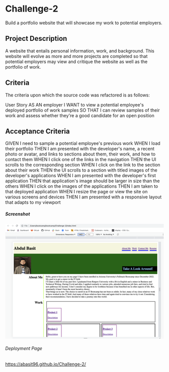 # Challenge-2
Build a portfolio website that will showcase my work to potential employers.

## Project Description
A website that entails personal information, work, and background. This website will evolve as more and more projects are completed so that potential employers may view and critique the website as well as the portfolio of work. 

## Criteria
The criteria upon which the source code was refactored is as follows:

User Story
AS AN employer
I WANT to view a potential employee's deployed portfolio of work samples
SO THAT I can review samples of their work and assess whether they're a good candidate for an open position

## Acceptance Criteria
GIVEN I need to sample a potential employee's previous work
WHEN I load their portfolio
THEN I am presented with the developer's name, a recent photo or avatar, and links to sections about them, their work, and how to contact them
WHEN I click one of the links in the navigation
THEN the UI scrolls to the corresponding section
WHEN I click on the link to the section about their work
THEN the UI scrolls to a section with titled images of the developer's applications
WHEN I am presented with the developer's first application
THEN that application's image should be larger in size than the others
WHEN I click on the images of the applications
THEN I am taken to that deployed application
WHEN I resize the page or view the site on various screens and devices
THEN I am presented with a responsive layout that adapts to my viewport

##### Screenshot
![Screenshot](portfolio.png)

###### Deployment Page
https://abasit96.github.io/Challenge-2/